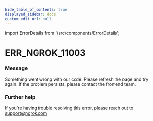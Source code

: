 ```yaml
---
hide_table_of_contents: true
displayed_sidebar: docs
custom_edit_url: null
---
```


import ErrorDetails from '/src/components/ErrorDetails';

# ERR_NGROK_11003

### Message
Something went wrong with our code. Please refresh the page and try again. If the problem persists, please contact the frontend team.

### Further help
If you're having trouble resolving this error, please reach out to [support@ngrok.com](mailto:support@ngrok.com?subject=Help%20with%20ERR_NGROK_11003)

<ErrorDetails error='err_ngrok_11003' />
